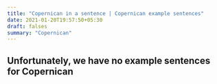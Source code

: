 ```yaml
---
title: "Copernican in a sentence | Copernican example sentences"
date: 2021-01-20T19:57:50+05:30
draft: falses
summary: "Copernican"
---
```

## Unfortunately, we have no example sentences for Copernican                 
